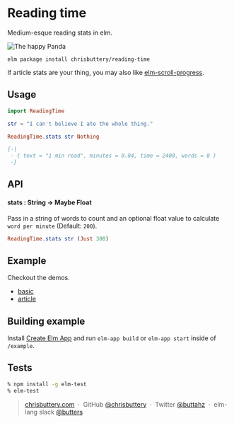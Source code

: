 # Reading time

Medium-esque reading stats in elm.

![The happy Panda](https://cldup.com/3WtP2PHug5.png)

```shell
elm package install chrisbuttery/reading-time
```

If article stats are your thing, you may also like [elm-scroll-progress](https://github.com/chrisbuttery/elm-scroll-progress).

## Usage

```elm
import ReadingTime

str = "I can't believe I ate the whole thing."

ReadingTime.stats str Nothing

{-|
 - { text = "1 min read", minutes = 0.04, time = 2400, words = 8 }
 -}
```

## API

#### stats : String -> Maybe Float

Pass in a string of words to count and an optional float value to calculate `word per minute` (Default: `200`).

```elm
ReadingTime.stats str (Just 300)
```

## Example

Checkout the demos.

* [basic](http://chrisbuttery.github.io/reading-time/examples/basic/dist/index.html)
* [article](http://chrisbuttery.github.io/reading-time/examples/article/dist/index.html)

## Building example

Install [Create Elm App](https://github.com/halfzebra/create-elm-app) and run `elm-app build` or `elm-app start` inside of `/example`.


## Tests

```bash
% npm install -g elm-test
% elm-test
```

> [chrisbuttery.com](http://chrisbuttery.com) &nbsp;&middot;&nbsp;
> GitHub [@chrisbuttery](https://github.com/chrisbuttery) &nbsp;&middot;&nbsp;
> Twitter [@buttahz](https://twitter.com/buttahz) &nbsp;&middot;&nbsp;
> elm-lang slack [@butters](http://elmlang.herokuapp.com/)
